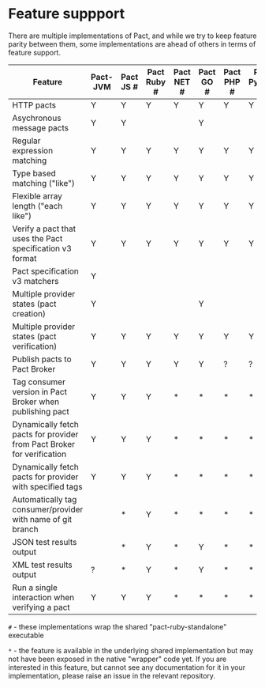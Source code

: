 # Feature suppport

There are multiple implementations of Pact, and while we try to keep feature parity between them, some implementations are ahead of others in terms of feature support.

| Feature                                                                | Pact-JVM | Pact JS # | Pact Ruby # | Pact NET # | Pact GO # | Pact PHP # | Pact Python # | Pactman | Scala Pact |
|------------------------------------------------------------------------|----------|---------  |-------------|------------| ----------|------------|---------------|---------|------------|
| HTTP pacts                                                             | Y        | Y         | Y           | Y          | Y         | Y          | Y             | Y       | Y          |
| Asychronous message pacts                                              | Y        | Y         |             |            | Y         |            |               | ?       |            |
| Regular expression matching                                            | Y        | Y         | Y           | Y          | Y         | Y          | Y             | Y       | Y          |
| Type based matching ("like")                                           | Y        | Y         | Y           | Y          | Y         | Y          | Y             | Y       | Y          |
| Flexible array length ("each like")                                    | Y        | Y         | Y           | Y          | Y         | Y          | Y             | Y       | Y          |
| Verify a pact that uses the Pact specification v3 format               | Y        | Y         | Y           | Y          | Y         | Y          | Y             | Y       | ?          |
| Pact specification v3 matchers                                         | Y        |           |             |            |           |            |               | Y       | ?          |
| Multiple provider states (pact creation)                               | Y        |           |             |            | Y         |            |               | ?       | ?          |
| Multiple provider states (pact verification)                           | Y        | Y         | Y           | Y          | Y         | Y          | Y             | ?       | ?          |
| Publish pacts to Pact Broker                                           | Y        | Y         | Y           | Y          | Y         | ?          | ?             | Y       | ?          |
| Tag consumer version in Pact Broker when publishing pact               | Y        | Y         | Y           | *          | *         | *          | *             | ?       | ?          |
| Dynamically fetch pacts for provider from Pact Broker for verification | Y        | Y         | Y           | *          | *         | *          | *             | Y       | ?          |
| Dynamically fetch pacts for provider with specified tags               | Y        | Y         | Y           | *          | *         | *          | *             | ?       | ?          |
| Automatically tag consumer/provider with name of git branch            |          | *         | Y           | *          | *         | *          | *             |         |            |
| JSON test results output                                               |          | *         | Y           | *          | Y         | *          | *             |         |            |
| XML test results output                                                | ?        | *         | Y           | *          | Y         | *          | *             |         |            |
| Run a single interaction when verifying a pact                         | Y        | Y         | Y           | *          | *         | *          | *             | ?       | ?          |

`#` - these implementations wrap the shared "pact-ruby-standalone" executable

`*` - the feature is available in the underlying shared implementation but may not have been exposed in the native "wrapper" code yet. If you are interested in this feature, but cannot see any documentation for it in your implementation, please raise an issue in the relevant repository.

